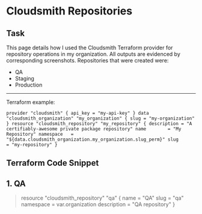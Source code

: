 # Cloudsmith Repositories

## Task
This page details how I used the Cloudsmith Terraform provider for repository operations in my organization. All outputs are evidenced by corresponding screenshots. Repositories that were created were:

- QA
- Staging
- Production

---

Terraform example:

`provider "cloudsmith" {
    api_key = "my-api-key"
}
data "cloudsmith_organization" "my_organization" {
    slug = "my-organization"
}
resource "cloudsmith_repository" "my_repository" {
    description = "A certifiably-awesome private package repository"
    name        = "My Repository"
    namespace   = "${data.cloudsmith_organization.my_organization.slug_perm}"
    slug        = "my-repository"
}
`
## Terraform Code Snippet

## 1. QA

> resource "cloudsmith_repository" "qa" {
> name        = "QA"
>  slug        = "qa"
>  namespace   = var.organization
> description = "QA repository"
> }
